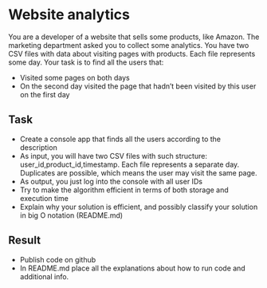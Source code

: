 # Website analytics
You are a developer of a website that sells some products, like Amazon.
The marketing department asked you to collect some analytics.
You have two CSV files with data about visiting pages with products.
Each file represents some day. Your task is to find all the users that:  

- Visited some pages on both days
- On the second day visited the page that hadn’t been visited by this user on the first day

## Task
- Create a console app that finds all the users according to the description
- As input, you will have two CSV files with such structure: user_id,product_id,timestamp. Each file represents a separate day. Duplicates are possible, which means the user may visit the same page.
- As output, you just log into the console with all user IDs
- Try to make the algorithm efficient in terms of both storage and execution time
- Explain why your solution is efficient, and possibly classify your solution in big O notation (README.md)

## Result
- Publish code on github
- In README.md place all the explanations about how to run code and additional info.
